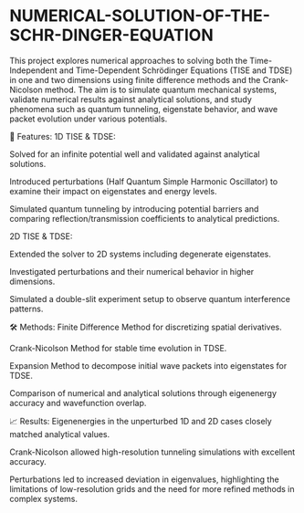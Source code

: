 # NUMERICAL-SOLUTION-OF-THE-SCHR-DINGER-EQUATION

This project explores numerical approaches to solving both the Time-Independent and Time-Dependent Schrödinger Equations (TISE and TDSE) in one and two dimensions using finite difference methods and the Crank-Nicolson method. The aim is to simulate quantum mechanical systems, validate numerical results against analytical solutions, and study phenomena such as quantum tunneling, eigenstate behavior, and wave packet evolution under various potentials.

🔬 Features:
1D TISE & TDSE:

Solved for an infinite potential well and validated against analytical solutions.

Introduced perturbations (Half Quantum Simple Harmonic Oscillator) to examine their impact on eigenstates and energy levels.

Simulated quantum tunneling by introducing potential barriers and comparing reflection/transmission coefficients to analytical predictions.

2D TISE & TDSE:

Extended the solver to 2D systems including degenerate eigenstates.

Investigated perturbations and their numerical behavior in higher dimensions.

Simulated a double-slit experiment setup to observe quantum interference patterns.

🛠 Methods:
Finite Difference Method for discretizing spatial derivatives.

Crank-Nicolson Method for stable time evolution in TDSE.

Expansion Method to decompose initial wave packets into eigenstates for TDSE.

Comparison of numerical and analytical solutions through eigenenergy accuracy and wavefunction overlap.

📈 Results:
Eigenenergies in the unperturbed 1D and 2D cases closely matched analytical values.

Crank-Nicolson allowed high-resolution tunneling simulations with excellent accuracy.

Perturbations led to increased deviation in eigenvalues, highlighting the limitations of low-resolution grids and the need for more refined methods in complex systems.

